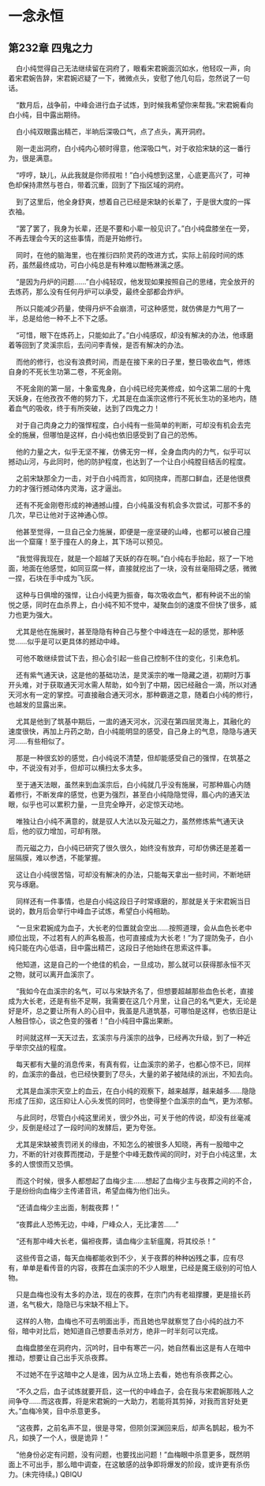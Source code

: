 # 一念永恒 
 ## 第232章 四鬼之力
     白小纯觉得自己无法继续留在洞府了，眼看宋君婉面沉如水，他轻叹一声，向着宋君婉告辞，宋君婉迟疑了一下，微微点头，安慰了他几句后，忽然说了一句话。

    “数月后，战争前，中峰会进行血子试炼，到时候我希望你来帮我。”宋君婉看向白小纯，目中露出期待。

    白小纯双眼露出精芒，半晌后深吸口气，点了点头，离开洞府。

    刚一走出洞府，白小纯内心顿时得意，他深吸口气，对于收拾宋缺的这一番行为，很是满意。

    “哼哼，缺儿，从此我就是你师叔啦！”白小纯想到这里，心底更高兴了，可神色却保持肃然与苍白，带着沉重，回到了下指区域的洞府。

    到了这里后，他全身舒爽，想着自己已经是宋缺的长辈了，于是很大度的一挥衣袖。

    “罢了罢了，我身为长辈，还是不要和小辈一般见识了。”白小纯盘膝坐在一旁，不再去理会今天的这些事情，而是开始修行。

    同时，在他的脑海里，也在推衍四阶灵药的改进方式，实际上前段时间的炼药，虽然最终成功，可白小纯总是有种难以酣畅淋漓之感。

    “是因为丹炉的问题……”白小纯轻叹，他发现如果按照自己的思绪，完全放开的去炼药，那么没有任何丹炉可以承受，最终全部都会炸炉。

    所以只能减少药量，使得丹炉不会崩溃，可这种感觉，就仿佛是力气用了一半，总是给他一种不上不下之感。

    “可惜，眼下在炼药上，只能如此了。”白小纯感叹，却没有解决的办法，他琢磨着等回到了灵溪宗后，去问问李青候，是否有解决的办法。

    而他的修行，也没有浪费时间，而是在接下来的日子里，整日吸收血气，修炼自身的不死长生功第二卷，不死金刚。

    不死金刚的第一层，十象蛮鬼身，白小纯已经完美修成，如今这第二层的十鬼天妖身，在他孜孜不倦的努力下，尤其是在血溪宗这修行不死长生功的圣地内，随着血气的吸收，终于有所突破，达到了四鬼之力！

    对于自己肉身之力的强悍程度，白小纯有一些简单的判断，可却没有机会去完全的施展，但哪怕是这样，白小纯也依旧感受到了自己的恐怖。

    他的力量之大，似乎无坚不摧，仿佛无穷一样，全身血肉内的力气，似乎可以撼动山河，与此同时，他的防护程度，也达到了一个让白小纯膛目结舌的程度。

    之前宋缺那全力一击，对于白小纯而言，如同挠痒，而那口鲜血，还是他很费力的才强行撼动体内灵海，这才逼出。

    还有不死金刚卷形成的神通撼山撞，白小纯虽没有机会多次尝试，可那不多的几次，早已让他对于这神通心惊。

    他甚至觉得，一旦自己全力施展，即便是一座坚硬的山峰，也都可以被自己撞出一个窟窿！至于撞在人的身上，其下场可以预见。

    “我觉得我现在，就是一个超越了天妖的存在啊。”白小纯右手抬起，抠了一下地面，地面在他感觉，如同豆腐一样，直接就挖出了一块，没有丝毫阻碍之感，微微一捏，石块在手中成为飞灰。

    这种与日俱增的强悍，让白小纯更为振奋，每次吸收血气，都有种说不出的愉悦之感，同时在血杀界上，白小纯不知不觉中，凝聚血剑的速度不但快了很多，威力也更为强大。

    尤其是他在施展时，甚至隐隐有种自己与整个中峰连在一起的感觉，那种感觉……似乎是可以更具体的撼动中峰。

    可他不敢继续尝试下去，担心会引起一些自己控制不住的变化，引来危机。

    还有紫气通天诀，这是他的基础功法，是灵溪宗的唯一隐藏之道，初期时万事开头难，对于获取通天河水需人帮助，如今到了中期，因已经融合一滴，所以对通天河水有一定的掌控。可直接融合通天河水，那种霸道之意，随着白小纯的修行，也越发的显露出来。

    尤其是他到了筑基中期后，一盅的通天河水，沉浸在第四层灵海上，其融化的速度很快，再加上丹药之助，白小纯能明显的感受，自己身上的气息，隐隐与通天河……有些相似了。

    那是一种很玄妙的感觉，白小纯说不清楚，但却能感受自己的强悍，在筑基之中，不说没有对手，但却可以横扫太多太多。

    至于通天法眼，虽然来到血溪宗后，白小纯就几乎没有施展，可那种眉心内随着修行，不断发痒的感觉，也更为强烈，甚至白小纯隐隐觉得，眉心内的通天法眼，似乎也可以累积力量，一旦完全睁开，必定惊天动地。

    唯独让白小纯不满意的，就是驭人大法以及元磁之力，虽然修炼紫气通天诀后，他的驭力增加，可却有限。

    而元磁之力，白小纯已研究了很久很久，始终没有放弃，可却仿佛还是差着一层隔膜，难以参透，不能掌握。

    这让白小纯很苦恼，可却没有解决的办法，只能每天拿出一些时间，不断地研究与琢磨。

    同样还有一件事情，也是白小纯这段日子时常琢磨的，那就是关于宋君婉当日说的，数月后会举行中峰血子试炼，希望白小纯相助。

    “一旦宋君婉成为血子，大长老的位置就会空出……按照道理，会从血色长老中顺位出现，不过若有人的声名极高，也可直接成为大长老！”为了提防兔子，白小纯只能在内心低语，目中露出精芒，这段日子他始终在思索这件事。

    他知道，这是自己的一个绝佳的机会，一旦成功，那么就可以获得那永恒不灭之物，就可以离开血溪宗了。

    “我如今在血溪宗的名气，可以与宋缺齐名了，但想要超越那些血色长老，直接成为大长老，还是有些不足啊，我需要在这几个月里，让自己的名气更大，无论是好是坏，总之要让所有人的心目中，我虽是凡道筑基，可哪怕是这样，也依旧是让人触目惊心，谈之色变的强者！”白小纯目中露出果断。

    时间就这样一天天过去，玄溪宗与丹溪宗的战争，已经再次升级，到了一种近乎举宗交战的程度。

    每天都有大量的消息传来，有真有假，让血溪宗的弟子，也都心惊不已，同样的，血溪宗的备战，也已经快要到了尽头，大量的弟子被陆续的派出，不知去向。

    尤其是血溪宗天空上的血云，在白小纯的观察下，越来越厚，越来越多……隐隐形成了压抑，这压抑让人心头发慌的同时，也使得整个血溪宗的血气，更为浓郁。

    与此同时，尽管白小纯这里闭关，很少外出，可关于他的传说，却没有丝毫减少，反倒是经过了一段时间的发酵后，更为夸张。

    尤其是宋缺被责罚闭关的缘由，不知怎么的被很多人知晓，再有一股暗中之力，不断的针对夜葬而搅动，于是整个中峰无数传闻的同时，对于白小纯这里，太多的人恨恨而又恐惧。

    而这个时候，很多人都想起了血梅少主……想起了血梅少主与夜葬之间的不合，于是纷纷向血梅少主传递音讯，希望血梅为他们出头。

    “还请血梅少主出面，制裁夜葬！”

    “夜葬此人恐怖无边，中峰，尸峰众人，无比凄苦……”

    “还有那中峰大长老，偏袒夜葬，请血梅少主斩瘟魔，将其绞杀！”

    这些传音之语，每天血梅都能收到不少，关于夜葬的种种凶残之事，应有尽有，单单是看传音的内容，夜葬在血溪宗的不少人眼里，已经是魔王级别的可怕人物。

    只是血梅也没有太多的办法，现在的夜葬，在宗门内有老祖撑腰，更是擅长药道，名气极大，隐隐已与宋缺不相上下。

    这样的人物，血梅也不可去明面出手，而且她也早就察觉了白小纯的战力不俗，暗中对比后，她知道自己想要击杀对方，绝非一时半刻可以完成。

    血梅盘膝坐在洞府内，沉吟时，目中有寒芒一闪，她自然看出这是有人在暗中推动，想要让自己出手灭杀夜葬。

    不过她不在乎这暗中之人是谁，因为从立场上去看，她也有杀夜葬之心。

    “不久之后，血子试炼就要开启，这一代的中峰血子，会在我与宋君婉那贱人之间争夺……而这夜葬，将是宋君婉的一大助力，若能将其剪掉，对我而言好处更大。”血梅冷笑，目中杀意更多。

    “这夜葬，之前名声不显，很是寻常，但陨剑深渊回来后，却声名鹊起，极为不凡，如换了一个人，很是诡异！”

    “他身份必定有问题，没有问题，也要找出问题！”血梅眼中杀意更多，既然明面上不可出手，那么暗中调查，在这敏感的战争即将爆发的阶段，或许更有杀伤力。(未完待续。) 
QBIQU